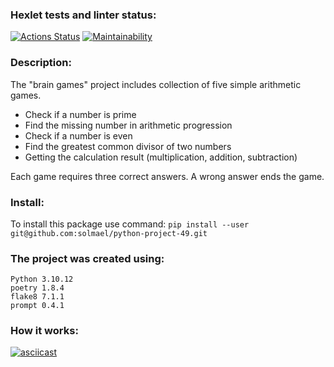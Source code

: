 ### Hexlet tests and linter status:
[![Actions Status](https://github.com/solmael/python-project-49/actions/workflows/hexlet-check.yml/badge.svg)](https://github.com/solmael/python-project-49/actions)
[![Maintainability](https://api.codeclimate.com/v1/badges/bb155aaf31ef52fee4b8/maintainability)](https://codeclimate.com/github/solmael/python-project-49/maintainability)
### Description:
The "brain games" project includes collection of five simple arithmetic games.

- Check if a number is prime
- Find the missing number in arithmetic progression
- Check if a number is even
- Find the greatest common divisor of two numbers
- Getting the calculation result (multiplication, addition, subtraction)

Each game requires three correct answers. A wrong answer ends the game.

### Install:
To install this package use command: ``` pip install --user git@github.com:solmael/python-project-49.git ```


### The project was created using:
	Python 3.10.12
	poetry 1.8.4
	flake8 7.1.1
	prompt 0.4.1

### How it works:
[![asciicast](https://asciinema.org/a/i7vmSDg301PheaYLXeG8WKmYU.svg)](https://asciinema.org/a/i7vmSDg301PheaYLXeG8WKmYU)
